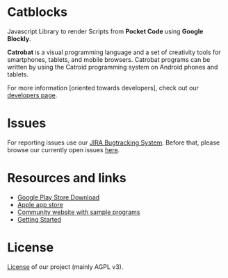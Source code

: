 # Catblocks
Javascript Library to render Scripts from **Pocket Code** using **Google Blockly**.

**Catrobat** is a visual programming language and a set of creativity tools for smartphones, tablets, and mobile browsers. 
Catrobat programs can be written by using the Catroid programming system on Android phones and tablets.

For more information [oriented towards developers], check out our [developers page](http://developer.catrobat.org/).


# Issues
For reporting issues use our [JIRA Bugtracking System](https://jira.catrob.at/secure/CreateIssue.jspa?pid=10402&issuetype=1). Before that, please browse our currently open issues [here](https://jira.catrob.at/secure/IssueNavigator.jspa?reset=true&jqlQuery=project+%3D+BLOCKS+AND+resolution+%3D+Unresolved+ORDER+BY+priority+DESC%2C+key+DESC&mode=hide).


# Resources and links 
* [Google Play Store Download](https://catrob.at/gp)
* [Apple app store](https://catrob.at/PCios)
* [Community website with sample programs](https://pocketcode.org/)
* [Getting Started](https://github.com/Catrobat/Catblocks/wiki/Getting-Started)


# License 
[License](https://catrob.at/licenses) of our project (mainly AGPL v3).

